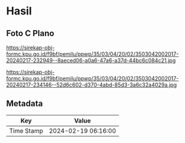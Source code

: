 # Hasil

## Foto C Plano

https://sirekap-obj-formc.kpu.go.id/f9bf/pemilu/ppwp/35/03/04/20/02/3503042002017-20240217-232949--8aeced06-a0a6-47a6-a37d-44bc6c084c21.jpg

https://sirekap-obj-formc.kpu.go.id/f9bf/pemilu/ppwp/35/03/04/20/02/3503042002017-20240217-234146--52d6c602-d370-4abd-85d3-3a6c32a4029a.jpg


## Metadata

| Key        | Value               |
| ---------- | ------------------- |
| Time Stamp | 2024-02-19 06:16:00 |



